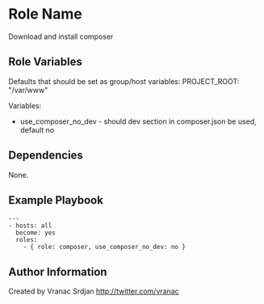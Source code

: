 Role Name
=========

Download and install composer

Role Variables
--------------

Defaults that should be set as group/host variables:
PROJECT_ROOT: "/var/www"

Variables:
- use_composer_no_dev - should dev section in composer.json be used, default no

Dependencies
------------

None.

Example Playbook
----------------

```
---
- hosts: all
  become: yes
  roles:
    - { role: composer, use_composer_no_dev: no }
```

Author Information
------------------

Created by Vranac Srdjan http://twitter.com/vranac